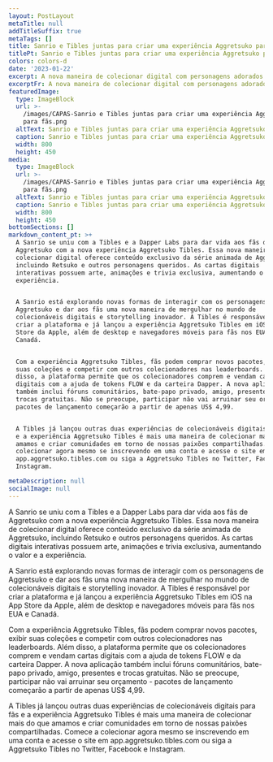 ```yaml
---
layout: PostLayout
metaTitle: null
addTitleSuffix: true
metaTags: []
title: Sanrio e Tibles juntas para criar uma experiência Aggretsuko para fãs
titlePt: Sanrio e Tibles juntas para criar uma experiência Aggretsuko para fãs
colors: colors-d
date: '2023-01-22'
excerpt: A nova maneira de colecionar digital com personagens adorados de Aggretsuko
excerptFr: A nova maneira de colecionar digital com personagens adorados de Aggretsuko
featuredImage:
  type: ImageBlock
  url: >-
    /images/CAPAS-Sanrio e Tibles juntas para criar uma experiência Aggretsuko
    para fãs.png
  altText: Sanrio e Tibles juntas para criar uma experiência Aggretsuko para fãs
  caption: Sanrio e Tibles juntas para criar uma experiência Aggretsuko para fãs
  width: 800
  height: 450
media:
  type: ImageBlock
  url: >-
    /images/CAPAS-Sanrio e Tibles juntas para criar uma experiência Aggretsuko
    para fãs.png
  altText: Sanrio e Tibles juntas para criar uma experiência Aggretsuko para fãs
  caption: Sanrio e Tibles juntas para criar uma experiência Aggretsuko para fãs
  width: 800
  height: 450
bottomSections: []
markdown_content_pt: >+
  A Sanrio se uniu com a Tibles e a Dapper Labs para dar vida aos fãs de
  Aggretsuko com a nova experiência Aggretsuko Tibles. Essa nova maneira de
  colecionar digital oferece conteúdo exclusivo da série animada de Aggretsuko,
  incluindo Retsuko e outros personagens queridos. As cartas digitais
  interativas possuem arte, animações e trivia exclusiva, aumentando o valor e a
  experiência.


  A Sanrio está explorando novas formas de interagir com os personagens de
  Aggretsuko e dar aos fãs uma nova maneira de mergulhar no mundo de
  colecionáveis digitais e storytelling inovador. A Tibles é responsável por
  criar a plataforma e já lançou a experiência Aggretsuko Tibles em iOS na App
  Store da Apple, além de desktop e navegadores móveis para fãs nos EUA e
  Canadá.


  Com a experiência Aggretsuko Tibles, fãs podem comprar novos pacotes, exibir
  suas coleções e competir com outros colecionadores nas leaderboards. Além
  disso, a plataforma permite que os colecionadores comprem e vendam cartas
  digitais com a ajuda de tokens FLOW e da carteira Dapper. A nova aplicação
  também inclui fóruns comunitários, bate-papo privado, amigo, presentes e
  trocas gratuitas. Não se preocupe, participar não vai arruinar seu orçamento -
  pacotes de lançamento começarão a partir de apenas US$ 4,99.


  A Tibles já lançou outras duas experiências de colecionáveis digitais para fãs
  e a experiência Aggretsuko Tibles é mais uma maneira de colecionar mais do que
  amamos e criar comunidades em torno de nossas paixões compartilhadas. Comece a
  colecionar agora mesmo se inscrevendo em uma conta e acesse o site em
  app.aggretsuko.tibles.com ou siga a Aggretsuko Tibles no Twitter, Facebook e
  Instagram.

metaDescription: null
socialImage: null
---
```

A Sanrio se uniu com a Tibles e a Dapper Labs para dar vida aos fãs de Aggretsuko com a nova experiência Aggretsuko Tibles. Essa nova maneira de colecionar digital oferece conteúdo exclusivo da série animada de Aggretsuko, incluindo Retsuko e outros personagens queridos. As cartas digitais interativas possuem arte, animações e trivia exclusiva, aumentando o valor e a experiência.

A Sanrio está explorando novas formas de interagir com os personagens de Aggretsuko e dar aos fãs uma nova maneira de mergulhar no mundo de colecionáveis digitais e storytelling inovador. A Tibles é responsável por criar a plataforma e já lançou a experiência Aggretsuko Tibles em iOS na App Store da Apple, além de desktop e navegadores móveis para fãs nos EUA e Canadá.

Com a experiência Aggretsuko Tibles, fãs podem comprar novos pacotes, exibir suas coleções e competir com outros colecionadores nas leaderboards. Além disso, a plataforma permite que os colecionadores comprem e vendam cartas digitais com a ajuda de tokens FLOW e da carteira Dapper. A nova aplicação também inclui fóruns comunitários, bate-papo privado, amigo, presentes e trocas gratuitas. Não se preocupe, participar não vai arruinar seu orçamento - pacotes de lançamento começarão a partir de apenas US$ 4,99.

A Tibles já lançou outras duas experiências de colecionáveis digitais para fãs e a experiência Aggretsuko Tibles é mais uma maneira de colecionar mais do que amamos e criar comunidades em torno de nossas paixões compartilhadas. Comece a colecionar agora mesmo se inscrevendo em uma conta e acesse o site em app.aggretsuko.tibles.com ou siga a Aggretsuko Tibles no Twitter, Facebook e Instagram.


